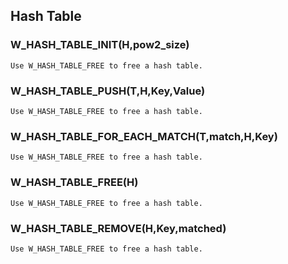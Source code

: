 ## Hash Table
    
### W_HASH_TABLE_INIT(H,pow2_size)
    Use W_HASH_TABLE_FREE to free a hash table.
    
### W_HASH_TABLE_PUSH(T,H,Key,Value)
    Use W_HASH_TABLE_FREE to free a hash table.
    
### W_HASH_TABLE_FOR_EACH_MATCH(T,match,H,Key)
    Use W_HASH_TABLE_FREE to free a hash table.
    
### W_HASH_TABLE_FREE(H)
    Use W_HASH_TABLE_FREE to free a hash table.
    
### W_HASH_TABLE_REMOVE(H,Key,matched)
    Use W_HASH_TABLE_FREE to free a hash table.

